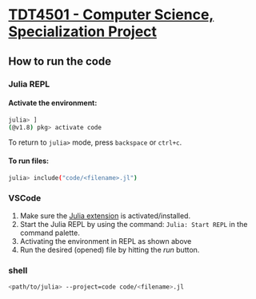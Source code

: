 # [TDT4501 - Computer Science, Specialization Project](report/main.pdf)

## How to run the code

### Julia REPL

#### Activate the environment:
```sh
julia> ]
(@v1.8) pkg> activate code
```
To return to `julia>` mode, press `backspace` or `ctrl+c`.

#### To run files:
```sh
julia> include("code/<filename>.jl")
```

### VSCode

1. Make sure the [Julia extension](https://marketplace.visualstudio.com/items?itemName=julialang.language-julia) is activated/installed.
2. Start the Julia REPL by using the command: `Julia: Start REPL` in the command palette.
3. Activating the environment in REPL as shown above
4. Run the desired (opened) file by hitting the *run* button.


### shell

```sh
<path/to/julia> --project=code code/<filename>.jl
```